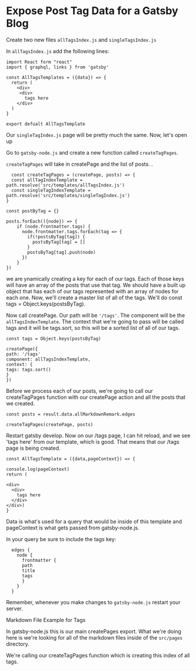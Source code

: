 # Expose Post Tag Data for a Gatsby Blog

Create two new files `allTagsIndex.js` and `singleTagsIndex.js`

In `allTagsIndex.js` add the following lines:

```JS
import React form "react"
import { graphql, links } from 'gatsby'

const AllTagsTemplates = ({data}) => {
  return (
    <div>
     <div>
       tags here
    </div>
  )
}

export defualt AllTagsTemplate
```

Our `singleTagIndex.js` page will be pretty much the same. Now, let's open up

Go to `gatsby-node.js` and create a new function called `createTagPages`.

`createTagPages` will take in createPage and the list of posts. .

```JS
  const createTagPages = (createPage, posts) => {
  const allTagIndexTemplate = path.resolve('src/templates/allTagsIndex.js')
  const singleTagIndexTemplate = path.resolve('src/templates/singleTagIndex.js')
}
```

```JS
const postByTag = {}

posts.forEach(({node}) => {
    if (node.frontmatter.tags) {
      node.frontmatter.tags.forEach(tag => {
        if(!postsByTag[tag]) {
          postsByTag[tag] = []
        }
        postsByTag[tag].push(node)
      })
    }
})
```

we are ynamically creating a key for each of our tags. Each of those keys will have an array of the posts that use that tag. We should have a built up object that has each of our tags represented with an array of nodes for each one. Now, we'll create a master list of all of the tags. We'll do const tags = Object.keys(postsByTag).

Now call createPage. Our path will be `'/tags'`. The component will be the `allTagsIndexTemplate`. The context that we're going to pass will be called tags and it will be tags.sort, so this will be a sorted list of all of our tags.

```JS
const tags = Object.keys(postsByTag)

createPage({
path: '/tags'
component: allTagsIndexTemplate,
context: {
tags: tags.sort()
}
})
```

Before we process each of our posts, we're going to call our createTagPages function with our createPage action and all the posts that we created.

```JS
const posts = result.data.allMarkdownRemark.edges

createTagPages(createPage, posts)
```

Restart gatsby develop. Now on our /tags page, I can hit reload, and we see 'tags here' from our template, which is good. That means that our /tags page is being created.

```JS
const AllTagsTemplate = ({data,pageContext}) => {

console.log(pageContext)
return (

<div>
  <div>
    tags here
  </div>
</div>)
}
```

Data is what's used for a query that would be inside of this template and pageContext is what gets passed from gatsby-node.js.

In your query be sure to include the tags key:

```JS
  edges {
    node {
      frontmatter {
      path
      title
      tags
      }
    }
  }
```

Remember, whenever you make changes to `gatsby-node.js` restart your server.

Markdown File Example for Tags

In gatsby-node.js this is our main createPages export. What we're doing here is we're looking for all of the markdown files inside of the `src/pages` directory.

We're calling our createTagPages function which is creating this index of all tags.
